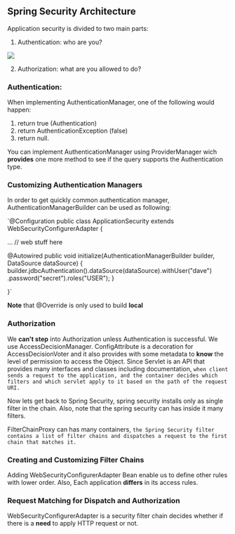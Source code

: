 ## Spring Security Architecture 

Application security is divided to two main parts: 

1. Authentication: who are you?

![](https://c.tenor.com/iKg6Y8j_TWMAAAAM/who-are-you.gif)

2. Authorization: what are you allowed to do?

### Authentication: 

When implementing AuthenticationManager, one of the following would happen: 
1. return true (Authentication)
2. return AuthenticationException (false)
3. return null.

You can implement AuthenticationManager using ProviderManager wich **provides** one more method to see if the query supports the Authentication type.

### Customizing Authentication Managers

In order to get quickly common authentication manager, AuthenticationManagerBuilder can be used as following:

`@Configuration
public class ApplicationSecurity extends WebSecurityConfigurerAdapter {

   ... // web stuff here

  @Autowired
  public void initialize(AuthenticationManagerBuilder builder, DataSource dataSource) {
    builder.jdbcAuthentication().dataSource(dataSource).withUser("dave")
      .password("secret").roles("USER");
  }

}`

**Note** that @Override is only used to build **local** 

### Authorization
 
We **can't step** into Authorization unless 
Authentication is successful. We use AccessDecisionManager. ConfigAttribute is a decoration for AccessDecisionVoter and it also provides with some metadata to **know** the level of permission to access the Object. Since Servlet is an API that provides many interfaces and classes including documentation, `when client sends a request to the application, and the container decides which filters and which servlet apply to it based on the path of the request URI.`

Now lets get back to Spring Security, spring security installs only as single filter in the chain. Also, note that the spring security can has inside it many filters. 

FilterChainProxy can has many containers, `the Spring Security filter contains a list of filter chains and dispatches a request to the first chain that matches it.`

### Creating and Customizing Filter Chains

Adding WebSecurityConfigurerAdapter Bean enable us to define other rules with lower order. Also, Each application **differs** in its access rules. 

### Request Matching for Dispatch and Authorization

WebSecurityConfigurerAdapter is a security filter chain decides whether if there is a **need** to  apply HTTP request or not. 

